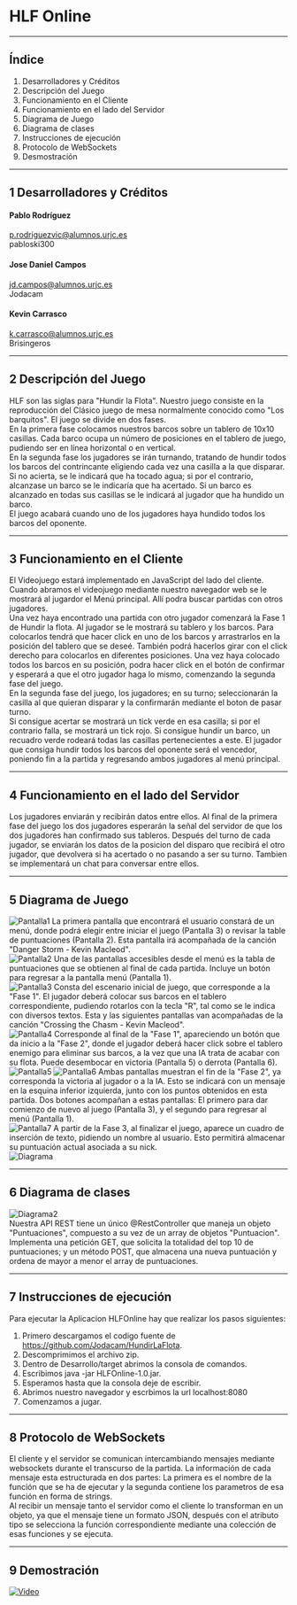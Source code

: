 ﻿# HLF Online
___
## Índice
1. Desarrolladores y Créditos
2. Descripción del Juego
3. Funcionamiento en el Cliente
4. Funcionamiento en el lado del Servidor
5. Diagrama de Juego
6. Diagrama de clases
7. Instrucciones de ejecución
8. Protocolo de WebSockets
9. Desmostración
___
## 1 Desarrolladores y Créditos
#### Pablo Rodríguez  
[p.rodriguezvic@alumnos.urjc.es](p.rodriguezvic@alumnos.urjc.es)  
pabloski300
#### Jose Daniel Campos  
[jd.campos@alumnos.urjc.es](jd.campos@alumnos.urjc.es)  
Jodacam
#### Kevin Carrasco  
[k.carrasco@alumnos.urjc.es](k.carrasco@alumnos.urjc.es)  
Brisingeros
___
## 2 Descripción del Juego
HLF son las siglas para "Hundir la Flota". Nuestro juego consiste en la reproducción del Clásico juego de mesa normalmente conocido como "Los barquitos".
El juego se divide en dos fases.  
En la primera fase colocamos nuestros barcos sobre un tablero de 10x10 casillas. Cada barco ocupa un número de posiciones en el tablero de juego, pudiendo ser en línea horizontal o en vertical.  
En la segunda fase los jugadores se irán turnando, tratando de hundir todos los barcos del contrincante eligiendo cada vez una casilla a la que disparar. Si no acierta, se le indicará que ha tocado agua; si por el contrario, alcanzase un barco se le indicaría que ha acertado. Si un barco es alcanzado en todas sus casillas se le indicará al jugador que ha hundido un barco.  
El juego acabará cuando uno de los jugadores haya hundido todos los barcos del oponente.
___
## 3 Funcionamiento en el Cliente
El Videojuego estará implementado en JavaScript del lado del cliente.  
Cuando abramos el videojuego mediante nuestro navegador web se le mostrará al jugardor el Menú principal. Allí podra buscar partidas con otros jugadores.  
Una vez haya encontrado una partida con otro jugador comenzará la Fase 1 de Hundir la flota. Al jugador se le mostrará su tablero y los barcos. Para colocarlos tendrá que hacer click en uno de los barcos y arrastrarlos en la posición del tablero que se deseé. También podrá hacerlos girar con el click derecho para colocarlos en diferentes posiciones. Una vez haya colocado todos los barcos en su posición, podra hacer click en el botón de confirmar y esperará a que el otro jugador haga lo mismo, comenzando la segunda fase del juego.  
En la segunda fase del juego, los jugadores; en su turno; seleccionarán la casilla al que quieran disparar y la confirmarán mediante el boton de pasar turno.  
Si consigue acertar se mostrará un tick verde en esa casilla; si por el contrario falla, se mostrará un tick rojo. Si consigue hundir un barco, un recuadro verde rodeará todas las casillas pertenecientes a este.
El jugador que consiga hundir todos los barcos del oponente será el vencedor, poniendo fin a la partida y regresando ambos jugadores al menú principal.
___
## 4 Funcionamiento en el lado del Servidor
Los jugadores enviarán y recibirán datos entre ellos. Al final de la primera fase del juego los dos jugadores esperarán la señal del servidor de que los dos jugadores han confirmado sus tableros.
Después del turno de cada jugador, se enviarán los datos de la posicion del disparo que recibirá el otro jugador, que devolvera si ha acertado o no pasando a ser su turno.
Tambien se implementará un chat para conversar entre ellos.
___
## 5 Diagrama de Juego
![Pantalla1](/Diagrama/Captura.PNG "Pantalla 1")
La primera pantalla que encontrará el usuario constará de un menú, donde podrá elegir entre iniciar el juego (Pantalla 3) o revisar la table de puntuaciones (Pantalla 2). Esta pantalla irá acompañada de la canción "Danger Storm - Kevin Macleod".   
![Pantalla2](/Diagrama/Captura2.PNG "Pantalla 2")
Una de las pantallas accesibles desde el menú es la tabla de puntuaciones que se obtienen al final de cada partida. Incluye un botón para regresar a la pantalla menú (Pantalla 1).   
![Pantalla3](/Diagrama/Captura3.PNG "Pantalla 3")
Consta del escenario inicial de juego, que corresponde a la "Fase 1". El jugador deberá colocar sus barcos en el tablero correspondiente, pudiendo rotarlos con la tecla "R", tal como se le indica con diversos textos. Esta y las siguientes pantallas van acompañadas de la canción "Crossing the Chasm - Kevin Macleod".   
![Pantalla4](/Diagrama/Captura4.PNG "Pantalla 4")
Corresponde al final de la "Fase 1", apareciendo un botón que da inicio a la "Fase 2", donde el jugador deberá hacer click sobre el tablero enemigo para eliminar sus barcos, a la vez que una IA trata de acabar con su flota. Puede desembocar en victoria (Pantalla 5) o derrota (Pantalla 6).   
![Pantalla5](/Diagrama/Captura5.PNG "Pantalla 5")
![Pantalla6](/Diagrama/Captura6.PNG "Pantalla 6")
Ambas pantallas muestran el fin de la "Fase 2", ya corresponda la victoria al jugador o a la IA. Esto se indicará con un mensaje en la esquina inferior izquierda, junto con los puntos obtenidos en esta partida. Dos botones acompañan a estas pantallas: El primero para dar comienzo de nuevo al juego (Pantalla 3), y el segundo para regresar al menú (Pantalla 1).   
![Pantalla7](/Diagrama/Captura7.PNG "Pantalla 7")
A partir de la Fase 3, al finalizar el juego, aparece un cuadro de inserción de texto, pidiendo un nombre al usuario. Esto permitirá almacenar su puntuación actual asociada a su nick.   
![Diagrama](/Diagrama/DiagramaJR.PNG "Diagrama")
___
## 6 Diagrama de clases
![Diagrama2](/Diagrama/Diagrama_UML.PNG "Diagrama UML")  
Nuestra API REST tiene un único @RestController que maneja un objeto "Puntuaciones", compuesto a su vez de un array de objetos "Puntuacion". Implementa una petición GET, que solicita la totalidad del top 10 de puntuaciones; y un método POST, que almacena una nueva puntuación y ordena de mayor a menor el array de puntuaciones.   
___
## 7 Instrucciones de ejecución
Para ejecutar la Aplicacion HLFOnline hay que realizar los pasos siguientes:
1. Primero descargamos el codigo fuente de https://github.com/Jodacam/HundirLaFlota.
2. Descomprimimos el archivo zip.
3. Dentro de Desarrollo/target abrimos la consola de comandos.
4. Escribimos java -jar HLFOnline-1.0.jar.
5. Esperamos hasta que la consola deje de escribir.
6. Abrimos nuestro navegador y escrbimos la url localhost:8080
7. Comenzamos a jugar.
___
## 8 Protocolo de WebSockets
El cliente y el servidor se comunican intercambiando mensajes mediante websockets durante el transcurso de la partida. La información de cada mensaje esta estructurada en dos partes:
La primera es el nombre de la función que se ha de ejecutar y la segunda contiene los parametros de esa función en forma de strings.   
Al recibir un mensaje tanto el servidor como el cliente lo transforman en un objeto, ya que el mensaje tiene un formato JSON, después con el atributo tipo se selecciona la función correspondiente mediante una colección de esas funciones y se ejecuta.
___
## 9 Demostración
[![Video](/Diagrama/Video.jpg "Video")](https://www.youtube.com/watch?v=FOmyoDLA3jM&feature=youtu.be)
